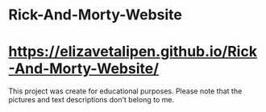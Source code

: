 # Rick-And-Morty-Website
# https://elizavetalipen.github.io/Rick-And-Morty-Website/
This project was create for educational purposes. Please note that the pictures and text descriptions don't belong to me.
